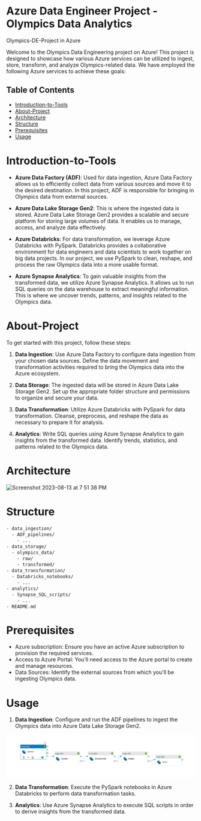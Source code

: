 # Azure Data Engineer Project - Olympics Data Analytics
Olympics-DE-Project in Azure 

Welcome to the Olympics Data Engineering project on Azure! This project is designed to showcase how various Azure services can be utilized to ingest, store, transform, and analyze Olympics-related data. We have employed the following Azure services to achieve these goals:

## Table of Contents
- [Introduction-to-Tools](#introduction-to-tools)
- [About-Project](#about-project)
- [Architecture](#architecture)
- [Structure](#structure)
- [Prerequisites](#prerequisites)
- [Usage](#usage)


# Introduction-to-Tools
- **Azure Data Factory (ADF)**: Used for data ingestion, Azure Data Factory allows us to efficiently collect data from various sources and move it to the desired destination. In this project, ADF is responsible for bringing in Olympics data from external sources.

- **Azure Data Lake Storage Gen2**: This is where the ingested data is stored. Azure Data Lake Storage Gen2 provides a scalable and secure platform for storing large volumes of data. It enables us to manage, access, and analyze data effectively.

- **Azure Databricks**: For data transformation, we leverage Azure Databricks with PySpark. Databricks provides a collaborative environment for data engineers and data scientists to work together on big data projects. In our project, we use PySpark to clean, reshape, and process the raw Olympics data into a more usable format.

- **Azure Synapse Analytics**: To gain valuable insights from the transformed data, we utilize Azure Synapse Analytics. It allows us to run SQL queries on the data warehouse to extract meaningful information. This is where we uncover trends, patterns, and insights related to the Olympics data.

# About-Project

To get started with this project, follow these steps:

1. **Data Ingestion**: Use Azure Data Factory to configure data ingestion from your chosen data sources. Define the data movement and transformation activities required to bring the Olympics data into the Azure ecosystem.

2. **Data Storage**: The ingested data will be stored in Azure Data Lake Storage Gen2. Set up the appropriate folder structure and permissions to organize and secure your data.

3. **Data Transformation**: Utilize Azure Databricks with PySpark for data transformation. Cleanse, preprocess, and reshape the data as necessary to prepare it for analysis.

4. **Analytics**: Write SQL queries using Azure Synapse Analytics to gain insights from the transformed data. Identify trends, statistics, and patterns related to the Olympics data.

# Architecture

<img width="1156" alt="Screenshot 2023-08-13 at 7 51 38 PM" src="https://github.com/chdl17/Olympics-DE-Project/assets/120616550/356e8929-5782-47ec-b1d7-e8917bfba580">

# Structure

```
- data_ingestion/
  - ADF_pipelines/
    - ...
- data_storage/
  - olympics_data/
    - raw/
    - transformed/
- data_transformation/
  - Databricks_notebooks/
    - ...
- analytics/
  - Synapse_SQL_scripts/
    - ...
- README.md
```

# Prerequisites

- Azure subscription: Ensure you have an active Azure subscription to provision the required services.
- Access to Azure Portal: You'll need access to the Azure portal to create and manage resources.
- Data Sources: Identify the external sources from which you'll be ingesting Olympics data.

# Usage

1. **Data Ingestion**: Configure and run the ADF pipelines to ingest the Olympics data into Azure Data Lake Storage Gen2.

![alt text](./img/data_ingestion.jpg "Data Ingestion Flow")

2. **Data Transformation**: Execute the PySpark notebooks in Azure Databricks to perform data transformation tasks.

3. **Analytics**: Use Azure Synapse Analytics to execute SQL scripts in order to derive insights from the transformed data.

